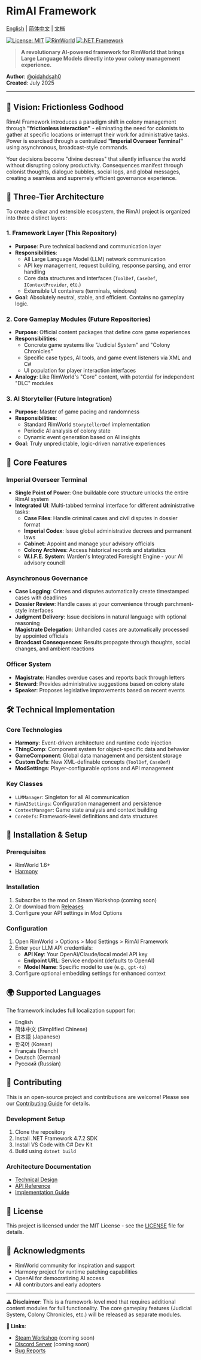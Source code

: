 # RimAI Framework

[English](README.md) | [简体中文](README_zh-CN.md) | [文档](docs/)

[![License: MIT](https://img.shields.io/badge/License-MIT-yellow.svg)](https://opensource.org/licenses/MIT)
[![RimWorld](https://img.shields.io/badge/RimWorld-1.6-brightgreen.svg)](https://rimworldgame.com/)
[![.NET Framework](https://img.shields.io/badge/.NET%20Framework-4.7.2-blue.svg)](https://dotnet.microsoft.com/download/dotnet-framework)

> **A revolutionary AI-powered framework for RimWorld that brings Large Language Models directly into your colony management experience.**

**Author**: [@oidahdsah0](https://github.com/oidahdsah0)  
**Created**: July 2025

---

## 🚀 **Vision: Frictionless Godhood**

RimAI Framework introduces a paradigm shift in colony management through **"frictionless interaction"** - eliminating the need for colonists to gather at specific locations or interrupt their work for administrative tasks. Power is exercised through a centralized **"Imperial Overseer Terminal"** using asynchronous, broadcast-style commands.

Your decisions become "divine decrees" that silently influence the world without disrupting colony productivity. Consequences manifest through colonist thoughts, dialogue bubbles, social logs, and global messages, creating a seamless and supremely efficient governance experience.

## 📐 **Three-Tier Architecture**

To create a clear and extensible ecosystem, the RimAI project is organized into three distinct layers:

### 1. **Framework Layer** (This Repository)
- **Purpose**: Pure technical backend and communication layer
- **Responsibilities**:
  - All Large Language Model (LLM) network communication
  - API key management, request building, response parsing, and error handling
  - Core data structures and interfaces (`ToolDef`, `CaseDef`, `IContextProvider`, etc.)
  - Extensible UI containers (terminals, windows)
- **Goal**: Absolutely neutral, stable, and efficient. Contains no gameplay logic.

### 2. **Core Gameplay Modules** (Future Repositories)
- **Purpose**: Official content packages that define core game experiences
- **Responsibilities**:
  - Concrete game systems like "Judicial System" and "Colony Chronicles"
  - Specific case types, AI tools, and game event listeners via XML and C#
  - UI population for player interaction interfaces
- **Analogy**: Like RimWorld's "Core" content, with potential for independent "DLC" modules

### 3. **AI Storyteller** (Future Integration)
- **Purpose**: Master of game pacing and randomness
- **Responsibilities**:
  - Standard RimWorld `StorytellerDef` implementation
  - Periodic AI analysis of colony state
  - Dynamic event generation based on AI insights
- **Goal**: Truly unpredictable, logic-driven narrative experiences

## 🎯 **Core Features**

### Imperial Overseer Terminal
- **Single Point of Power**: One buildable core structure unlocks the entire RimAI system
- **Integrated UI**: Multi-tabbed terminal interface for different administrative tasks:
  - **Case Files**: Handle criminal cases and civil disputes in dossier format
  - **Imperial Codex**: Issue global administrative decrees and permanent laws
  - **Cabinet**: Appoint and manage your advisory officials
  - **Colony Archives**: Access historical records and statistics
  - **W.I.F.E. System**: Warden's Integrated Foresight Engine - your AI advisory council

### Asynchronous Governance
- **Case Logging**: Crimes and disputes automatically create timestamped cases with deadlines
- **Dossier Review**: Handle cases at your convenience through parchment-style interfaces
- **Judgment Delivery**: Issue decisions in natural language with optional reasoning
- **Magistrate Delegation**: Unhandled cases are automatically processed by appointed officials
- **Broadcast Consequences**: Results propagate through thoughts, social changes, and ambient reactions

### Officer System
- **Magistrate**: Handles overdue cases and reports back through letters
- **Steward**: Provides administrative suggestions based on colony state
- **Speaker**: Proposes legislative improvements based on recent events

## 🛠️ **Technical Implementation**

### Core Technologies
- **Harmony**: Event-driven architecture and runtime code injection
- **ThingComp**: Component system for object-specific data and behavior
- **GameComponent**: Global data management and persistent storage
- **Custom Defs**: New XML-definable concepts (`ToolDef`, `CaseDef`)
- **ModSettings**: Player-configurable options and API management

### Key Classes
- `LLMManager`: Singleton for all AI communication
- `RimAISettings`: Configuration management and persistence
- `ContextManager`: Game state analysis and context building
- `CoreDefs`: Framework-level definitions and data structures

## 🔧 **Installation & Setup**

### Prerequisites
- RimWorld 1.6+
- [Harmony](https://steamcommunity.com/sharedfiles/filedetails/?id=2009463077)

### Installation
1. Subscribe to the mod on Steam Workshop (coming soon)
2. Or download from [Releases](https://github.com/oidahdsah0/Rim_AI_Framework/releases)
3. Configure your API settings in Mod Options

### Configuration
1. Open RimWorld > Options > Mod Settings > RimAI Framework
2. Enter your LLM API credentials:
   - **API Key**: Your OpenAI/Claude/local model API key
   - **Endpoint URL**: Service endpoint (defaults to OpenAI)
   - **Model Name**: Specific model to use (e.g., `gpt-4o`)
3. Configure optional embedding settings for enhanced context

## 🌍 **Supported Languages**

The framework includes full localization support for:
- English
- 简体中文 (Simplified Chinese)
- 日本語 (Japanese)
- 한국어 (Korean)
- Français (French)
- Deutsch (German)
- Русский (Russian)

## 🤝 **Contributing**

This is an open-source project and contributions are welcome! Please see our [Contributing Guide](CONTRIBUTING.md) for details.

### Development Setup
1. Clone the repository
2. Install .NET Framework 4.7.2 SDK
3. Install VS Code with C# Dev Kit
4. Build using `dotnet build`

### Architecture Documentation
- [Technical Design](docs/TECHNICAL_DESIGN.md)
- [API Reference](docs/API_REFERENCE.md)
- [Implementation Guide](docs/IMPLEMENTATION_GUIDE.md)

## 📄 **License**

This project is licensed under the MIT License - see the [LICENSE](LICENSE) file for details.

## 🙏 **Acknowledgments**

- RimWorld community for inspiration and support
- Harmony project for runtime patching capabilities
- OpenAI for democratizing AI access
- All contributors and early adopters

---

**⚠️ Disclaimer**: This is a framework-level mod that requires additional content modules for full functionality. The core gameplay features (Judicial System, Colony Chronicles, etc.) will be released as separate modules.

**🔗 Links**:
- [Steam Workshop](https://steamcommunity.com/sharedfiles/filedetails/?id=TBD) (coming soon)
- [Discord Server](https://discord.gg/TBD) (coming soon)
- [Bug Reports](https://github.com/oidahdsah0/Rim_AI_Framework/issues)
